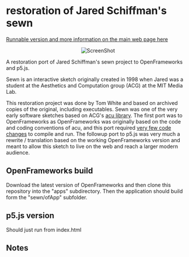 restoration of Jared Schiffman's sewn
=====

[Runnable version and more information on the main web page here](https://dribnet.github.io/sewn/)

<p align="center">
  <img src="https://user-images.githubusercontent.com/945979/113794897-b4921980-979f-11eb-93c6-af7e8baeeed6.jpg" alt="ScreenShot"/>
</p>

A restoration port of Jared Schiffman's sewn project to OpenFrameworks and p5.js.

Sewn is an interactive sketch originally created in 1998 when Jared was a student at the Aesthetics and Computation group (ACG) at the MIT Media Lab.

This restoration project was done by Tom White and based on archived copies of the original, including executables. Sewn was one of the very early software sketches based on ACG's [acu library](https://github.com/dribnet/acu). The first port was to OpenFrameworks as OpenFrameworks was originally based on the code and coding conventions of acu, and this port required [very few code changes](https://github.com/dribnet/sewn/commit/7d4043de14e4a072448d8a861b6d14c9a06663ec) to compile and run. The followup port to p5.js was very much a rewrite / translation based on the working OpenFrameworks version and meant to allow this sketch to live on the web and reach a larger modern audience.

OpenFrameworks build
-----

Download the latest version of OpenFrameworks and then clone this repository into the "apps" subdirectory. Then the application should build form the "sewn/ofApp" subfolder.

p5.js version
-----
Should just run from index.html

Notes
-----

